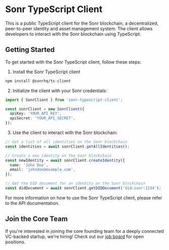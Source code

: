 # Sonr TypeScript Client

This is a public TypeScript client for the Sonr blockchain, a decentralized, peer-to-peer identity and asset management system. The client allows developers to interact with the Sonr blockchain using TypeScript.

## Getting Started
To get started with the Sonr TypeScript client, follow these steps:

1. Install the Sonr TypeScript client

```bash
npm install @sonrhq/ts-client
```

2. Initialize the client with your Sonr credentials:
```typescript
import { SonrClient } from 'sonr-typescript-client';

const sonrClient = new SonrClient({
  apiKey: 'YOUR_API_KEY',
  apiSecret: 'YOUR_API_SECRET',
});
```

3. Use the client to interact with the Sonr blockchain:
```typescript
// Get a list of all identities on the Sonr blockchain
const identities = await sonrClient.getAllIdentities();

// Create a new identity on the Sonr blockchain
const newIdentity = await sonrClient.createIdentity({
  name: 'John Doe',
  email: 'johndoe@example.com',
});

// Get the DID document for an identity on the Sonr blockchain
const didDocument = await sonrClient.getDIDDocument('did:sonr:1234');
```

For more information on how to use the Sonr TypeScript client, please refer to the API documentation.

## Join the Core Team
If you're interested in joining the core founding team for a deeply connected VC-backed startup, we're hiring! Check out our [job board](https://sonr.notion.site) for open positions.
